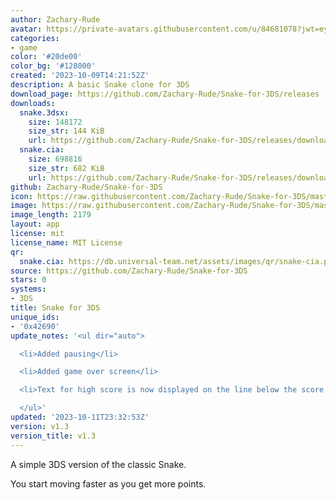 ```yaml
---
author: Zachary-Rude
avatar: https://private-avatars.githubusercontent.com/u/84681078?jwt=eyJhbGciOiJIUzI1NiIsInR5cCI6IkpXVCJ9.eyJpc3MiOiJnaXRodWIuY29tIiwiYXVkIjoicmF3LmdpdGh1YnVzZXJjb250ZW50LmNvbSIsImtleSI6ImtleTEiLCJleHAiOjE3MzQ2MTE3MDAsIm5iZiI6MTczNDYxMDUwMCwicGF0aCI6Ii91Lzg0NjgxMDc4In0.azKava3UDKdr5F5YEMfYvmmoiUe2PaNAF9CCvIzJw5s&v=4
categories:
- game
color: '#20de00'
color_bg: '#128000'
created: '2023-10-09T14:21:52Z'
description: A basic Snake clone for 3DS
download_page: https://github.com/Zachary-Rude/Snake-for-3DS/releases
downloads:
  snake.3dsx:
    size: 148172
    size_str: 144 KiB
    url: https://github.com/Zachary-Rude/Snake-for-3DS/releases/download/v1.3/snake.3dsx
  snake.cia:
    size: 698816
    size_str: 682 KiB
    url: https://github.com/Zachary-Rude/Snake-for-3DS/releases/download/v1.3/snake.cia
github: Zachary-Rude/Snake-for-3DS
icon: https://raw.githubusercontent.com/Zachary-Rude/Snake-for-3DS/master/icon.png
image: https://raw.githubusercontent.com/Zachary-Rude/Snake-for-3DS/master/banner.png
image_length: 2179
layout: app
license: mit
license_name: MIT License
qr:
  snake.cia: https://db.universal-team.net/assets/images/qr/snake-cia.png
source: https://github.com/Zachary-Rude/Snake-for-3DS
stars: 0
systems:
- 3DS
title: Snake for 3DS
unique_ids:
- '0x42690'
update_notes: '<ul dir="auto">

  <li>Added pausing</li>

  <li>Added game over screen</li>

  <li>Text for high score is now displayed on the line below the score text</li>

  </ul>'
updated: '2023-10-11T23:32:53Z'
version: v1.3
version_title: v1.3
---
```

A simple 3DS version of the classic Snake.

You start moving faster as you get more points.